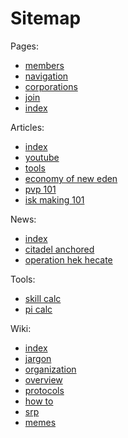 # Sitemap

Pages:
- [members](/members.md)
- [navigation](/navigation.md)
- [corporations](/corporations.md)
- [join](/join.md)
- [index](/index.md)

Articles:
- [index](/articles/index.md)
- [youtube](/articles/youtube.md)
- [tools](/articles/tools.md)
- [economy of new eden](/articles/economy_of_new_eden.md)
- [pvp 101](/articles/pvp_101.md)
- [isk making 101](/articles/isk_making_101.md)

News:
- [index](/news/index.md)
- [citadel anchored](/news/citadel_anchored.md)
- [operation hek hecate](/news/operation_hek_hecate.md)

Tools:
- [skill calc](/tools/skill_calc.md)
- [pi calc](/tools/pi_calc.md)

Wiki:
- [index](/wiki/index.md)
- [jargon](/wiki/jargon.md)
- [organization](/wiki/organization.md)
- [overview](/wiki/overview.md)
- [protocols](/wiki/protocols.md)
- [how to](/wiki/how_to.md)
- [srp](/wiki/srp.md)
- [memes](/wiki/memes.md)

